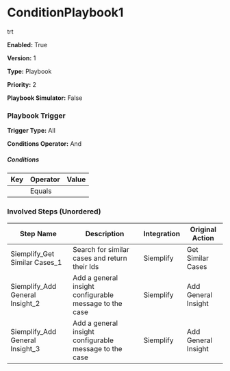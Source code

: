 # ConditionPlaybook1
trt



**Enabled:** True

**Version:** 1

**Type:** Playbook

**Priority:** 2

**Playbook Simulator:** False


### Playbook Trigger
**Trigger Type:** All

**Conditions Operator:** And

##### Conditions
|Key|Operator|Value|
|---|--------|-----|
||Equals||


### Involved Steps (Unordered)
|Step Name|Description|Integration|Original Action|
|---------|-----------|-----------|---------------|
|Siemplify_Get Similar Cases_1|Search for similar cases and return their Ids|Siemplify|Get Similar Cases|
|Siemplify_Add General Insight_2|Add a general insight configurable message to the case|Siemplify|Add General Insight|
|Siemplify_Add General Insight_3|Add a general insight configurable message to the case|Siemplify|Add General Insight|

